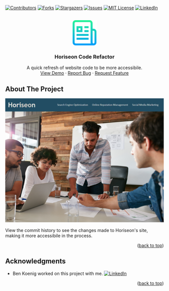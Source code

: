 <div id="top"></div>
<!--
*** Thanks for checking out the Best-README-Template. If you have a suggestion
*** that would make this better, please fork the repo and create a pull request
*** or simply open an issue with the tag "enhancement".
*** Don't forget to give the project a star!
*** Thanks again! Now go create something AMAZING! :D
-->



<!-- PROJECT SHIELDS -->
<!--
*** I'm using markdown "reference style" links for readability.
*** Reference links are enclosed in brackets [ ] instead of parentheses ( ).
*** See the bottom of this document for the declaration of the reference variables
*** for contributors-url, forks-url, etc. This is an optional, concise syntax you may use.
*** https://www.markdownguide.org/basic-syntax/#reference-style-links
-->
[![Contributors][contributors-shield]][contributors-url]
[![Forks][forks-shield]][forks-url]
[![Stargazers][stars-shield]][stars-url]
[![Issues][issues-shield]][issues-url]
[![MIT License][license-shield]][license-url]
[![LinkedIn][linkedin-shield]][linkedin-url]



<!-- PROJECT LOGO -->
<br />
<div align="center">
  <a href="https://github.com/theresaqueryforthat/website_accessibility_refactor">
    <img src="images/logo.png" alt="Logo" width="80" height="80">
  </a>

<h3 align="center">Horiseon Code Refactor</h3>

  <p align="center">
    A quick refresh of website code to be more accessibile.
    <br />
    <a href="https://theresaqueryforthat.github.io/website_accessibility_refactor/">View Demo</a>
    ·
    <a href="https://github.com/theresaqueryforthat/website_accessibility_refactor/issues">Report Bug</a>
    ·
    <a href="https://github.com/theresaqueryforthat/website_accessibility_refactor/issues">Request Feature</a>
  </p>
</div>



<!-- ABOUT THE PROJECT -->
## About The Project

[![Product Name Screen Shot][product-screenshot]](https://theresaqueryforthat.github.io/website_accessibility_refactor/)

View the commit history to see the changes made to Horiseon's site, making it more accessibile in the process.

<p align="right">(<a href="#top">back to top</a>)</p>

<!-- ACKNOWLEDGMENTS -->
## Acknowledgments

* Ben Koenig worked on this project with me. [![LinkedIn][linkedin-shield]][linkedin-url-ben]

<p align="right">(<a href="#top">back to top</a>)</p>



<!-- MARKDOWN LINKS & IMAGES -->
<!-- https://www.markdownguide.org/basic-syntax/#reference-style-links -->
[contributors-shield]: https://img.shields.io/github/contributors/theresaqueryforthat/website_accessibility_refactor.svg?style=for-the-badge
[contributors-url]: https://github.com/theresaqueryforthat/website_accessibility_refactor/graphs/contributors
[forks-shield]: https://img.shields.io/github/forks/theresaqueryforthat/website_accessibility_refactor.svg?style=for-the-badge
[forks-url]: https://github.com/theresaqueryforthat/website_accessibility_refactor/network/members
[stars-shield]: https://img.shields.io/github/stars/theresaqueryforthat/website_accessibility_refactor.svg?style=for-the-badge
[stars-url]: https://github.com/theresaqueryforthat/website_accessibility_refactor/stargazers
[issues-shield]: https://img.shields.io/github/issues/theresaqueryforthat/website_accessibility_refactor.svg?style=for-the-badge
[issues-url]: https://github.com/theresaqueryforthat/website_accessibility_refactor/issues
[license-shield]: https://img.shields.io/github/license/theresaqueryforthat/website_accessibility_refactor.svg?style=for-the-badge
[license-url]: https://github.com/theresaqueryforthat/website_accessibility_refactor/blob/master/LICENSE.txt
[linkedin-shield]: https://img.shields.io/badge/-LinkedIn-black.svg?style=for-the-badge&logo=linkedin&colorB=555
[linkedin-url]: https://www.linkedin.com/in/tim-carrier-9a2a9a22/
[linkedin-url-ben]: https://www.linkedin.com/in/bk09/
[product-screenshot]: images/screenshot.png